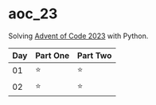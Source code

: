 # aoc_23

Solving [Advent of Code 2023](https://adventofcode.com/2023) with Python.

| Day | Part One | Part Two |
| --- | -------- | -------- |
| 01  | ⭐       | ⭐       |
| 02  | ⭐       | ⭐       |